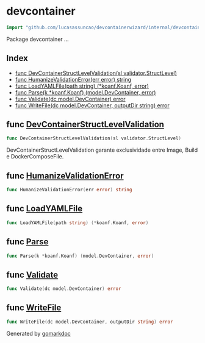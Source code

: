 <!-- gomarkdoc:embed:start -->

<!-- Code generated by gomarkdoc. DO NOT EDIT -->

# devcontainer

```go
import "github.com/lucasassuncao/devcontainerwizard/internal/devcontainer"
```

Package devcontainer ...

## Index

- [func DevContainerStructLevelValidation\(sl validator.StructLevel\)](<#DevContainerStructLevelValidation>)
- [func HumanizeValidationError\(err error\) string](<#HumanizeValidationError>)
- [func LoadYAMLFile\(path string\) \(\*koanf.Koanf, error\)](<#LoadYAMLFile>)
- [func Parse\(k \*koanf.Koanf\) \(model.DevContainer, error\)](<#Parse>)
- [func Validate\(dc model.DevContainer\) error](<#Validate>)
- [func WriteFile\(dc model.DevContainer, outputDir string\) error](<#WriteFile>)


<a name="DevContainerStructLevelValidation"></a>
## func [DevContainerStructLevelValidation](<https://github.com/lucasassuncao/devcontainerwizard/blob/main/internal/devcontainer/validator.go#L20>)

```go
func DevContainerStructLevelValidation(sl validator.StructLevel)
```

DevContainerStructLevelValidation garante exclusividade entre Image, Build e DockerComposeFile.

<a name="HumanizeValidationError"></a>
## func [HumanizeValidationError](<https://github.com/lucasassuncao/devcontainerwizard/blob/main/internal/devcontainer/validator.go#L42>)

```go
func HumanizeValidationError(err error) string
```



<a name="LoadYAMLFile"></a>
## func [LoadYAMLFile](<https://github.com/lucasassuncao/devcontainerwizard/blob/main/internal/devcontainer/loader.go#L11>)

```go
func LoadYAMLFile(path string) (*koanf.Koanf, error)
```



<a name="Parse"></a>
## func [Parse](<https://github.com/lucasassuncao/devcontainerwizard/blob/main/internal/devcontainer/parser.go#L11>)

```go
func Parse(k *koanf.Koanf) (model.DevContainer, error)
```



<a name="Validate"></a>
## func [Validate](<https://github.com/lucasassuncao/devcontainerwizard/blob/main/internal/devcontainer/validator.go#L13>)

```go
func Validate(dc model.DevContainer) error
```



<a name="WriteFile"></a>
## func [WriteFile](<https://github.com/lucasassuncao/devcontainerwizard/blob/main/internal/devcontainer/writer.go#L12>)

```go
func WriteFile(dc model.DevContainer, outputDir string) error
```



Generated by [gomarkdoc](<https://github.com/princjef/gomarkdoc>)


<!-- gomarkdoc:embed:end -->